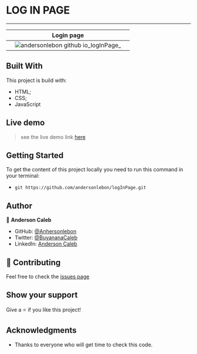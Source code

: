 # LOG IN PAGE
*** 

|  | Login page |      |
|--| ---------- | ---  |
|  |![andersonlebon github io_logInPage_](https://user-images.githubusercontent.com/65068771/126046181-aff8792c-3eff-4ef9-b93e-ebac46743aeb.png) |   |

## Built With

This project is build with:

- HTML;
- CSS;
- JavaScript 

## Live demo

> see the live demo link [here](https://andersonlebon.github.io/logInPage/)

## Getting Started

To get the content of this project locally you need to run this command in your terminal:

- `git https://github.com/andersonlebon/logInPage.git`

## Author

👤 **Anderson Caleb**

- GitHub: [@Anhersonlebon](https://github.com/andersonlebon)
- Twitter: [@BuyananaCaleb](https://twitter.com/BuyananaCaleb)
- LinkedIn: [Anderson Caleb](https://www.linkedin.com/in/anderson-caleb-915343209/)

## :handshake: Contributing

Feel free to check the [issues page](https://github.com/andersonlebon/logInPage/issues)

## Show your support

Give a :star: if you like this project!

## Acknowledgments

- Thanks to everyone who will get time to check this code.

